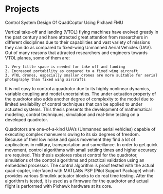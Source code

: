 # Projects

Control System Design Of QuadCoptor Using Pixhawl FMU 

Vertical take-off and landing (VTOL) flying machines have evolved greatly in the past
century and have attracted great attention from researchers in different disciplines due
to their capabilities and vast variety of missions they can do as compared to fixed-wing
Unmanned Aerial Vehicles (UAV). Out of many reasons that attracted researchers and
engineers towards VTOL planes, some of them are:

    1. Very little space is needed for take off and landing
    2. Increased portability as compared to a fixed wing aircraft
    3. VTOL drones, especially smaller drones are more suitable for aerial photography than fixed wing aircrafts

  It is not easy to control a quadrotor due to its highly nonlinear dynamics, variable
coupling and model uncertainties. The under actuation property of the quadrotor also
adds another degree of complexity to the model due to limited availability of control
techniques that can be applied to under actuated systems. This thesis presents the
development of mathematical modeling, control techniques, simulation and real-time
testing on a developed quadrotor.

  Quadrotors are one-of-a-kind UAVs (Unmanned aerial vehicles) capable of executing
complex maneuvers owing to its six degrees of freedom. Because of their low
noise and quick movement they find a lot of applications in military, transportation
and surveillance. In order to get quick movement, control algorithms with small settling
times and higher accuracy are required. This thesis explores robust control for
the quadrotor, simulations of the control algorithms and practical validation using
an embedded processor. The control algorithm is proof tested with the actual quad-copter,
interfaced with MATLABs PSP (Pilot Support Package) which provides various
Simulink actuator blocks to do real time testing. After the algorithm is tested, it
is used as a firmware for the quadrotor and actual flight is performed with Pixhawk
hardware at its core.
